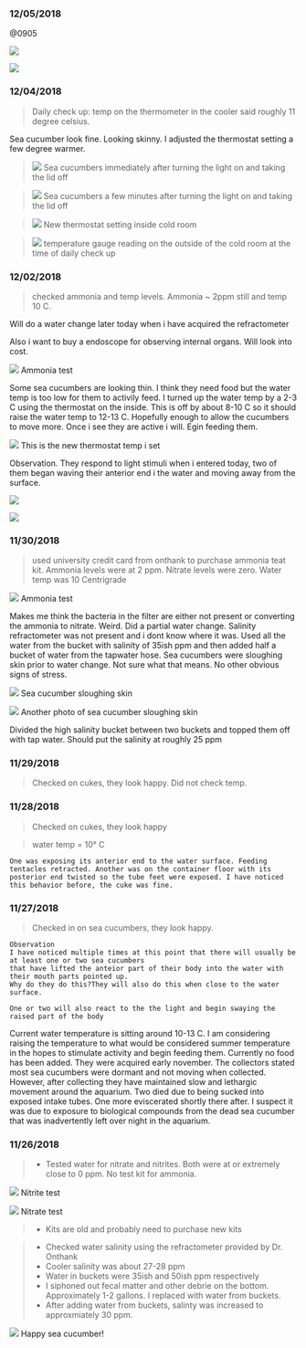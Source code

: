 ### 12/05/2018 

@0905

![](https://i.imgur.com/6EN6GWf.jpg)

![](https://i.imgur.com/bcEjeuQ.jpg)


### 12/04/2018

> Daily check up: temp on the thermometer in the cooler said roughly 11 degree celsius. 

Sea cucumber look fine. Looking skinny. I adjusted the thermostat setting a few degree warmer.

> ![](https://i.imgur.com/Y6eLrrl.jpg)
Sea cucumbers immediately after turning the light on and taking the lid off

> ![](https://i.imgur.com/f1ipTKC.jpg)
Sea cucumbers a few minutes after turning the light on and taking the lid off

> ![](https://i.imgur.com/Zb5m7ZG.jpg)
New thermostat setting inside cold room

> ![](https://i.imgur.com/0KHPGuf.jpg)
temperature gauge reading on the outside of the cold room at the time of daily check up 

### 12/02/2018

> checked ammonia and temp levels. Ammonia ~ 2ppm still and temp 10 C. 

Will do a water change later today when i have acquired the refractometer

Also i want to buy a endoscope for observing internal organs. Will look into cost.

![](https://i.imgur.com/10uLyCK.jpg)
Ammonia test

Some sea cucumbers are looking thin. I think they need food but the water temp is too low for them to activily feed. I turned up the water temp by a 2-3 C using the thermostat on the inside. This is off by about 8-10 C so it should raise the water temp to 12-13 C. Hopefully enough to allow the cucumbers to move more. Once i see they are active i will. Egin feeding them.

![](https://i.imgur.com/vCQhyjr.jpg)
This is the new thermostat temp i set

Observation.
They respond to light stimuli when i entered today, two of them began waving their anterior end i  the water and moving away from the surface.

![](https://i.imgur.com/XTd0VKM.jpg)


![](https://i.imgur.com/Pn3aZDy.jpg)

### 11/30/2018

> used university credit card from onthank to purchase ammonia teat kit. Ammonia levels were at 2 ppm. Nitrate levels were zero. Water temp was 10 Centrigrade

![](https://i.imgur.com/7audVmF.jpg)
Ammonia test


Makes me think the bacteria in the filter are either not present or converting the ammonia to nitrate. Weird. Did a partial water change. Salinity refractometer was not present and i dont know where it was. Used all the water from the bucket with salinity of 35ish ppm and then added half a bucket of water from the tapwater hose. Sea cucumbers were sloughing skin prior to water change. Not sure what that means. No other obvious signs of stress.

![](https://i.imgur.com/61WJJxW.jpg)
Sea cucumber sloughing skin

![](https://i.imgur.com/2J22NI0.jpg)
Another photo of sea cucumber sloughing skin


Divided the high salinity bucket between two buckets and topped them off with tap water. Should put the salinity at roughly 25 ppm

### 11/29/2018

> Checked on cukes, they look happy. Did not check temp. 

### 11/28/2018

> Checked on cukes, they look happy

> water temp = 10° C

~~~
One was exposing its anterior end to the water surface. Feeding tentacles retracted. Another was on the container floor with its posterior end twisted so the tube feet were exposed. I have noticed this behavior before, the cuke was fine.
~~~



### 11/27/2018
> Checked in on sea cucumbers, they look happy. 

~~~ 
Observation
I have noticed multiple times at this point that there will usually be at least one or two sea cucumbers
that have lifted the anteior part of their body into the water with their mouth parts pointed up. 
Why do they do this?They will also do this when close to the water surface. 

One or two will also react to the the light and begin swaying the raised part of the body
~~~

Current water temperature is sitting around 10-13 C. I am considering raising the temperature to what would be considered summer temperature in the hopes to stimulate activity and begin feeding them. Currently no food has been added. They were acquired early november. The collectors stated most sea cucumbers were dormant and not moving when collected. However, after collecting they have maintained slow and lethargic movement around the aquarium. Two died due to being sucked into exposed intake tubes. One more eviscerated shortly there after. I suspect it was due to exposure to biological compounds from the dead sea cucumber that was inadvertently left over night in the aquarium. 


### 11/26/2018

> * Tested water for nitrate and nitrites. Both were at or extremely close to 0 ppm. No test kit for ammonia. 

![](https://i.imgur.com/YtmUcgo.jpg)
Nitrite test 


![](https://i.imgur.com/6XvPkho.jpg)
Nitrate test


> * Kits are old and probably need to purchase new kits

> * Checked water salinity using the refractometer provided by Dr. Onthank
> * Cooler salinity was about 27-28 ppm
> * Water in buckets were 35ish and 50ish ppm respectively
> * I siphoned out fecal matter and other debrie on the bottom. Approximately 1-2 gallons. I replaced with water from buckets. 
> * After adding water from buckets, salinty was increased to approxmiately 30 ppm.

![](https://i.imgur.com/4JJXSCZ.jpg)
Happy sea cucumber!

